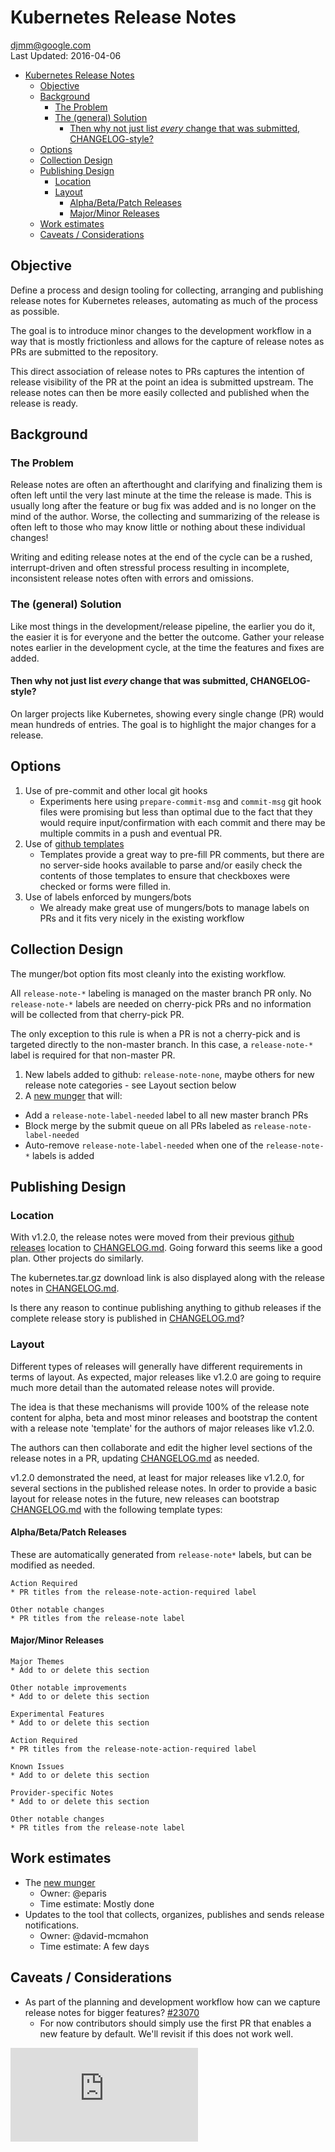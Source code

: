 <!-- BEGIN MUNGE: UNVERSIONED_WARNING -->


<!-- END MUNGE: UNVERSIONED_WARNING -->


# Kubernetes Release Notes

[djmm@google.com](mailto:djmm@google.com)<BR>
Last Updated: 2016-04-06

<!-- BEGIN MUNGE: GENERATED_TOC -->

- [Kubernetes Release Notes](#kubernetes-release-notes)
  - [Objective](#objective)
  - [Background](#background)
    - [The Problem](#the-problem)
    - [The (general) Solution](#the-general-solution)
      - [Then why not just list *every* change that was submitted, CHANGELOG-style?](#then-why-not-just-list-every-change-that-was-submitted-changelog-style)
  - [Options](#options)
  - [Collection Design](#collection-design)
  - [Publishing Design](#publishing-design)
    - [Location](#location)
    - [Layout](#layout)
      - [Alpha/Beta/Patch Releases](#alphabetapatch-releases)
      - [Major/Minor Releases](#majorminor-releases)
  - [Work estimates](#work-estimates)
  - [Caveats / Considerations](#caveats--considerations)

<!-- END MUNGE: GENERATED_TOC -->

## Objective

Define a process and design tooling for collecting, arranging and publishing
release notes for Kubernetes releases, automating as much of the process as
possible.

The goal is to introduce minor changes to the development workflow
in a way that is mostly frictionless and allows for the capture of release notes
as PRs are submitted to the repository.

This direct association of release notes to PRs captures the intention of
release visibility of the PR at the point an idea is submitted upstream.
The release notes can then be more easily collected and published when the
release is ready.

## Background

### The Problem

Release notes are often an afterthought and clarifying and finalizing them
is often left until the very last minute at the time the release is made.
This is usually long after the feature or bug fix was added and is no longer on
the mind of the author.  Worse, the collecting and summarizing of the
release is often left to those who may know little or nothing about these
individual changes!

Writing and editing release notes at the end of the cycle can be a rushed,
interrupt-driven and often stressful process resulting in incomplete,
inconsistent release notes often with errors and omissions.

### The (general) Solution

Like most things in the development/release pipeline, the earlier you do it,
the easier it is for everyone and the better the outcome.  Gather your release
notes earlier in the development cycle, at the time the features and fixes are
added.

#### Then why not just list *every* change that was submitted, CHANGELOG-style?

On larger projects like Kubernetes, showing every single change (PR) would mean
hundreds of entries.  The goal is to highlight the major changes for a release.

## Options

1. Use of pre-commit and other local git hooks
   * Experiments here using `prepare-commit-msg` and `commit-msg` git hook files
     were promising but less than optimal due to the fact that they would
     require input/confirmation with each commit and there may be multiple
     commits in a push and eventual PR.
1. Use of [github templates](https://github.com/blog/2111-issue-and-pull-request-templates)
   * Templates provide a great way to pre-fill PR comments, but there are no
     server-side hooks available to parse and/or easily check the contents of
     those templates to ensure that checkboxes were checked or forms were filled
     in.
1. Use of labels enforced by mungers/bots
   * We already make great use of mungers/bots to manage labels on PRs and it
     fits very nicely in the existing workflow

## Collection Design

The munger/bot option fits most cleanly into the existing workflow.

All `release-note-*` labeling is managed on the master branch PR only.
No `release-note-*` labels are needed on cherry-pick PRs and no information
will be collected from that cherry-pick PR.

The only exception to this rule is when a PR is not a cherry-pick and is
targeted directly to the non-master branch.  In this case, a `release-note-*`
label is required for that non-master PR.

1. New labels added to github: `release-note-none`, maybe others for new release note categories - see Layout section below
1. A [new munger](https://github.com/kubernetes/kubernetes/issues/23409) that will:
  * Add a `release-note-label-needed` label to all new master branch PRs
  * Block merge by the submit queue on all PRs labeled as `release-note-label-needed`
  * Auto-remove `release-note-label-needed` when one of the `release-note-*` labels is added

## Publishing Design

### Location

With v1.2.0, the release notes were moved from their previous [github releases](https://github.com/kubernetes/kubernetes/releases)
location to [CHANGELOG.md](../../CHANGELOG.md).  Going forward this seems like a good plan.
Other projects do similarly.

The kubernetes.tar.gz download link is also displayed along with the release notes
in [CHANGELOG.md](../../CHANGELOG.md).

Is there any reason to continue publishing anything to github releases if
the complete release story is published in [CHANGELOG.md](../../CHANGELOG.md)?

### Layout

Different types of releases will generally have different requirements in
terms of layout.  As expected, major releases like v1.2.0 are going
to require much more detail than the automated release notes will provide.

The idea is that these mechanisms will provide 100% of the release note
content for alpha, beta and most minor releases and bootstrap the content
with a release note 'template' for the authors of major releases like v1.2.0.

The authors can then collaborate and edit the higher level sections of the
release notes in a PR, updating [CHANGELOG.md](../../CHANGELOG.md) as needed.

v1.2.0 demonstrated the need, at least for major releases like v1.2.0, for
several sections in the published release notes.
In order to provide a basic layout for release notes in the future,
new releases can bootstrap [CHANGELOG.md](../../CHANGELOG.md) with the following template types:

#### Alpha/Beta/Patch Releases

These are automatically generated from `release-note*` labels, but can be modified as needed.

```
Action Required
* PR titles from the release-note-action-required label

Other notable changes
* PR titles from the release-note label
```

#### Major/Minor Releases

```
Major Themes
* Add to or delete this section

Other notable improvements
* Add to or delete this section

Experimental Features
* Add to or delete this section

Action Required
* PR titles from the release-note-action-required label

Known Issues
* Add to or delete this section

Provider-specific Notes
* Add to or delete this section

Other notable changes
* PR titles from the release-note label
```

## Work estimates

* The [new munger](https://github.com/kubernetes/kubernetes/issues/23409)
  * Owner: @eparis
  * Time estimate: Mostly done
* Updates to the tool that collects, organizes, publishes and sends release
  notifications.
  * Owner: @david-mcmahon
  * Time estimate: A few days


## Caveats / Considerations

* As part of the planning and development workflow how can we capture
  release notes for bigger features?
  [#23070](https://github.com/kubernetes/kubernetes/issues/23070)
  * For now contributors should simply use the first PR that enables a new
    feature by default.  We'll revisit if this does not work well.




<!-- BEGIN MUNGE: IS_VERSIONED -->
<!-- TAG IS_VERSIONED -->
<!-- END MUNGE: IS_VERSIONED -->


<!-- BEGIN MUNGE: GENERATED_ANALYTICS -->
[![Analytics](https://kubernetes-site.appspot.com/UA-36037335-10/GitHub/docs/proposals/release-notes.md?pixel)]()
<!-- END MUNGE: GENERATED_ANALYTICS -->
